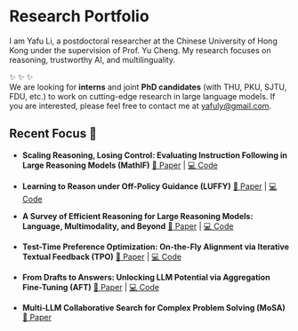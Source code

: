 # Research Portfolio

I am Yafu Li, a postdoctoral researcher at the Chinese University of Hong Kong under the supervision of Prof. Yu Cheng. My research focuses on reasoning, trustworthy AI, and multilinguality.

:sparkles: :sparkles: :sparkles:   
We are looking for **interns** and joint **PhD candidates** (with THU, PKU, SJTU, FDU, etc.) to work on cutting-edge research in large language models. If you are interested, please feel free to contact me at [yafuly@gmail.com](mailto:yafuly@gmail.com).


## Recent Focus 🚀

* **Scaling Reasoning, Losing Control: Evaluating Instruction Following in Large Reasoning Models (MathIF)**
  [📄 Paper](https://arxiv.org/abs/2505.14810) | [💻 Code](https://github.com/TingchenFu/MathIF/tree/main)

* **Learning to Reason under Off-Policy Guidance (LUFFY)**
  [📄 Paper](https://arxiv.org/abs/2504.14945) | [💻 Code](https://github.com/ElliottYan/LUFFY)

* **A Survey of Efficient Reasoning for Large Reasoning Models: Language, Multimodality, and Beyond**
  [📄 Paper](https://arxiv.org/abs/2503.21614) | [💻 Code](https://github.com/XiaoYee/Awesome_Efficient_LRM_Reasoning)

* **Test-Time Preference Optimization: On-the-Fly Alignment via Iterative Textual Feedback (TPO)**
  [📄 Paper](https://arxiv.org/abs/2501.12895) | [💻 Code](https://github.com/yafuly/TPO)

* **From Drafts to Answers: Unlocking LLM Potential via Aggregation Fine-Tuning (AFT)**
  [📄 Paper](https://arxiv.org/abs/2501.11877) | [💻 Code](https://github.com/Linzwcs/AFT)

* **Multi-LLM Collaborative Search for Complex Problem Solving (MoSA)**
  [📄 Paper](https://arxiv.org/abs/2502.18873)
